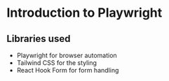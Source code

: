 # Introduction to Playwright

## Libraries used

- Playwright for browser automation
- Tailwind CSS for the styling
- React Hook Form for form handling 
